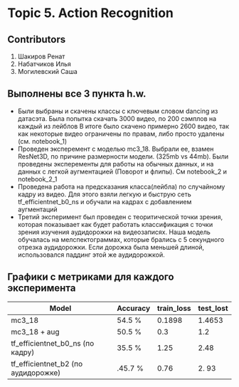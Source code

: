 # Topic 5. Action Recognition

## Contributors

1. Шакиров Ренат
2. Набатчиков Илья
3. Могилевский Саша

## Выполнены все 3 пункта h.w.

- Были выбраны и скачены классы с ключевым словом dancing из датасэта. Была попытка скачать 3000 видео, по 200 сэмплов
  на каждый из лейблов В итоге было скачено примерно 2600 видео, так как некоторые видео ограничены по правам, либо
  просто удалены (см. notebook_1)
- Проведен эксперемент с моделью mc3_18. Выбрали ее, взамен ResNet3D, по причине размерности модели. (325mb vs 44mb).
  Были проведены эксперементы для работы на обычных данных, и на данных с легкой аугментацией (Поворот и флипы). См
  notebook_2 и notebook_2_1
- Проведена работа на предсказания класса(лейбла) по случайному кадру из видео. Для этого взяли легкую и быструю сеть
  tf_efficientnet_b0_ns и обучали на кадрах с добавлением аугментаций
- Третий эксперимент был проведен c теоритической точки зрения, которая показывает как будет работать классификация с точки зрения изучения аудидорожки на видеозаписях.
Наша модель обучалась на мелспектограммах, которые брались с 5 секундного отрезка аудидорожки. Если дорожка была меньшей длиной, использовался паддинг этой же аудидорожкой.

## Графики с метриками для каждого эксперимента

| Model                                  | Accuracy | train_loss | test_lost  |
|----------------------------------------|---------|------------|------------|
| mc3_18                                 | 54.5 %  | 0.1898     | 1.4653     | 
| mc3_18 + aug                           | 50.5 %  | 0.3        | 1.2        | 
| tf_efficientnet_b0_ns (по кадру)       | 35.5 %  | 1.25       | 2.48       | 
| tf_efficientnet_b2    (по аудидорожке) | .45.7 % | 0.76       | 2. 93      | 